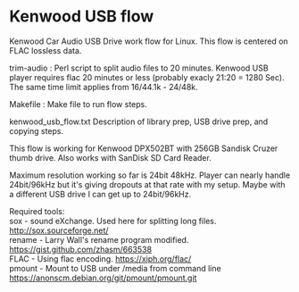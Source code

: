 # Kenwood USB flow

Kenwood Car Audio USB Drive work flow for Linux. This flow is centered on FLAC lossless data.

trim-audio : Perl script to split audio files to 20 minutes. Kenwood
USB player requires flac 20 minutes or less (probably exacly 21:20 =
1280 Sec). The same time limit applies from 16/44.1k - 24/48k.

Makefile : Make file to run flow steps.

kenwood_usb_flow.txt Description of library prep, USB drive prep, and copying steps.

This flow is working for Kenwood DPX502BT with 256GB Sandisk Cruzer
thumb drive. Also works with SanDisk SD Card Reader.

Maximum resolution working so far is 24bit 48kHz. Player can nearly
handle 24bit/96kHz but it's giving dropouts at that rate with my
setup. Maybe with a different USB drive I can get up to 24bit/96kHz.

<hl>
   
Required tools:<br>
   sox     - sound eXchange. Used here for splitting long files. http://sox.sourceforge.net/<br>
   rename  - Larry Wall's rename program modified.               https://gist.github.com/zhasm/663538<br>
   FLAC    - Using flac encoding.                                https://xiph.org/flac/<br>
   pmount  - Mount to USB under /media from command line         https://anonscm.debian.org/git/pmount/pmount.git<br>
   
   
   




